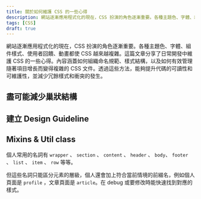 ```yaml
---
title: 關於如何維護 CSS 的一些心得
description: 網站逐漸應用程式化的現在，CSS 扮演的角色逐漸重要。各種主題色、字體、組件樣式、使用者回饋、動畫都使 CSS 越來越複雜。這篇文章分享了日常開發中維護 CSS 的一些心得。內容涵蓋如何組織命名規範、樣式結構，以及如何有效管理隨著項目增長而變得複雜的 CSS 文件。透過這些方法，能夠提升代碼的可讀性和可維護性，並減少冗餘樣式和衝突的發生。
tags: [CSS]
draft: true
---
```


網站逐漸應用程式化的現在，CSS 扮演的角色逐漸重要。各種主題色、字體、組件樣式、使用者回饋、動畫都使 CSS 越來越複雜。這篇文章分享了日常開發中維護 CSS 的一些心得。內容涵蓋如何組織命名規範、樣式結構，以及如何有效管理隨著項目增長而變得複雜的 CSS 文件。透過這些方法，能夠提升代碼的可讀性和可維護性，並減少冗餘樣式和衝突的發生。

<!--truncate-->

## 盡可能減少巢狀結構

## 建立 Design Guideline

## Mixins & Util class



<!--  -->
個人常用的名詞有 `wrapper` 、 `section` 、 `content` 、 `header` 、 `body`、 `footer` 、 `list` 、 `item` 、 `row` 等等。

但這些名詞只能區分元素的層級，個人還會加上符合當前情境的前綴名，例如個人頁面是 `profile` ，文章頁面是 `article`。在 debug 或要修改時能快速找到對應的樣式。